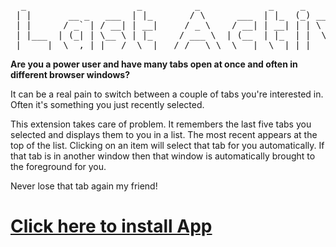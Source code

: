 <pre>
  _                     _          _             _     _                    _____           _
 | |       __ _   ___  | |_       / \      ___  | |_  (_) __   __   ___    |_   _|   __ _  | |__
 | |      / _` | / __| | __|     / _ \    / __| | __| | | \ \ / /  / _ \     | |    / _` | | '_ \
 | |___  | (_| | \__ \ | |_     / ___ \  | (__  | |_  | |  \ V /  |  __/     | |   | (_| | | |_) |
 |_____|  \__,_| |___/  \__|   /_/   \_\  \___|  \__| |_|   \_/    \___|     |_|    \__,_| |_.__/
</pre>


**Are you a power user and have many tabs open at once and often in different browser windows?**

It can be a real pain to switch between a couple of tabs you're interested in. Often it's something you just recently selected.

This extension takes care of problem. It remembers the last five tabs you selected and displays them to you in a list. The most recent appears at the top of the list. Clicking on an item will select that tab for you automatically. If that tab is in another window then that window is automatically brought to the foreground for you.

Never lose that tab again my friend!

# [Click here to install App](https://chrome.google.com/webstore/detail/last-active-tabs/iaojglmmimcoplkbfiilfgbjlefpgobh "Install at the Chrome Web Store")
